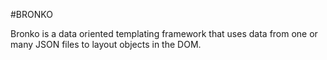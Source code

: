 #BRONKO

Bronko is a data oriented templating framework that uses data from one or many JSON files to layout objects in the DOM. 